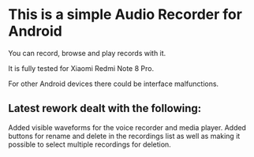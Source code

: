 # This is a simple Audio Recorder for Android

You can record, browse and play records with it.

It is fully tested for Xiaomi Redmi Note 8 Pro.

For other Android devices there could be interface malfunctions.

## Latest rework dealt with the following:

Added visible waveforms for the voice recorder and media player.
Added buttons for rename and delete in the recordings list as well as
making it possible to select multiple recordings for deletion.



